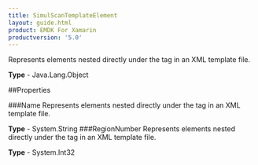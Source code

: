```yaml
---
title: SimulScanTemplateElement
layout: guide.html
product: EMDK For Xamarin 
productversion: '5.0' 
---
```

Represents elements nested directly under the tag in an XML template file.

**Type** - Java.Lang.Object

##Properties

###Name
Represents elements nested directly under the tag in an XML template file.

**Type** - System.String
###RegionNumber
Represents elements nested directly under the tag in an XML template file.

**Type** - System.Int32

